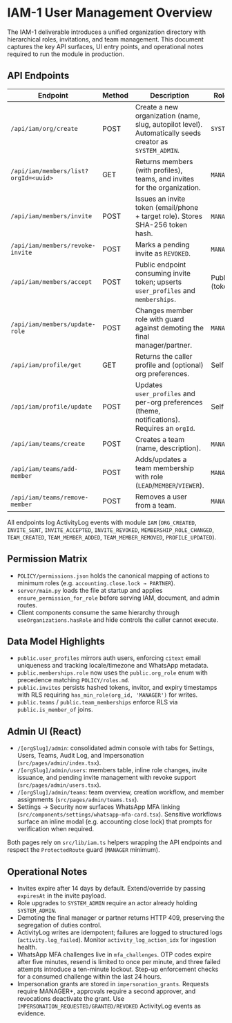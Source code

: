 # IAM-1 User Management Overview

The IAM-1 deliverable introduces a unified organization directory with hierarchical roles, invitations, and team management. This document captures the key API surfaces, UI entry points, and operational notes required to run the module in production.

## API Endpoints

| Endpoint | Method | Description | Role Guard |
| --- | --- | --- | --- |
| `/api/iam/org/create` | POST | Create a new organization (name, slug, autopilot level). Automatically seeds creator as `SYSTEM_ADMIN`. | `SYSTEM_ADMIN` |
| `/api/iam/members/list?orgId=<uuid>` | GET | Returns members (with profiles), teams, and invites for the organization. | `MANAGER` + |
| `/api/iam/members/invite` | POST | Issues an invite token (email/phone + target role). Stores SHA-256 token hash. | `MANAGER` + |
| `/api/iam/members/revoke-invite` | POST | Marks a pending invite as `REVOKED`. | `MANAGER` + |
| `/api/iam/members/accept` | POST | Public endpoint consuming invite token; upserts `user_profiles` and `memberships`. | Public (token) |
| `/api/iam/members/update-role` | POST | Changes member role with guard against demoting the final manager/partner. | `MANAGER` + |
| `/api/iam/profile/get` | GET | Returns the caller profile and (optional) org preferences. | Self |
| `/api/iam/profile/update` | POST | Updates `user_profiles` and per-org preferences (theme, notifications). Requires an `orgId`. | Self |
| `/api/iam/teams/create` | POST | Creates a team (name, description). | `MANAGER` + |
| `/api/iam/teams/add-member` | POST | Adds/updates a team membership with role (`LEAD`/`MEMBER`/`VIEWER`). | `MANAGER` + |
| `/api/iam/teams/remove-member` | POST | Removes a user from a team. | `MANAGER` + |

All endpoints log ActivityLog events with module `IAM` (`ORG_CREATED`, `INVITE_SENT`, `INVITE_ACCEPTED`, `INVITE_REVOKED`, `MEMBERSHIP_ROLE_CHANGED`, `TEAM_CREATED`, `TEAM_MEMBER_ADDED`, `TEAM_MEMBER_REMOVED`, `PROFILE_UPDATED`).

## Permission Matrix

- `POLICY/permissions.json` holds the canonical mapping of actions to minimum roles (e.g. `accounting.close.lock → PARTNER`).
- `server/main.py` loads the file at startup and applies `ensure_permission_for_role` before serving IAM, document, and admin routes.
- Client components consume the same hierarchy through `useOrganizations.hasRole` and hide controls the caller cannot execute.

## Data Model Highlights

- `public.user_profiles` mirrors auth users, enforcing `citext` email uniqueness and tracking locale/timezone and WhatsApp metadata.
- `public.memberships.role` now uses the `public.org_role` enum with precedence matching `POLICY/roles.md`.
- `public.invites` persists hashed tokens, invitor, and expiry timestamps with RLS requiring `has_min_role(org_id, 'MANAGER')` for writes.
- `public.teams` / `public.team_memberships` enforce RLS via `public.is_member_of` joins.

## Admin UI (React)

- `/[orgSlug]/admin`: consolidated admin console with tabs for Settings, Users, Teams, Audit Log, and Impersonation (`src/pages/admin/index.tsx`).
- `/[orgSlug]/admin/users`: members table, inline role changes, invite issuance, and pending invite management with revoke support (`src/pages/admin/users.tsx`).
- `/[orgSlug]/admin/teams`: team overview, creation workflow, and member assignments (`src/pages/admin/teams.tsx`).
- Settings → Security now surfaces WhatsApp MFA linking (`src/components/settings/whatsapp-mfa-card.tsx`). Sensitive workflows surface an inline modal (e.g. accounting close lock) that prompts for verification when required.

Both pages rely on `src/lib/iam.ts` helpers wrapping the API endpoints and respect the `ProtectedRoute` guard (`MANAGER` minimum).

## Operational Notes

- Invites expire after 14 days by default. Extend/override by passing `expiresAt` in the invite payload.
- Role upgrades to `SYSTEM_ADMIN` require an actor already holding `SYSTEM_ADMIN`.
- Demoting the final manager or partner returns HTTP 409, preserving the segregation of duties control.
- ActivityLog writes are idempotent; failures are logged to structured logs (`activity.log_failed`). Monitor `activity_log_action_idx` for ingestion health.
- WhatsApp MFA challenges live in `mfa_challenges`. OTP codes expire after five minutes, resend is limited to once per minute, and three failed attempts introduce a ten-minute lockout. Step-up enforcement checks for a consumed challenge within the last 24 hours.
- Impersonation grants are stored in `impersonation_grants`. Requests require MANAGER+, approvals require a second approver, and revocations deactivate the grant. Use `IMPERSONATION_REQUESTED/GRANTED/REVOKED` ActivityLog events as evidence.
